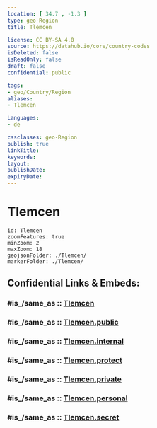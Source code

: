 ```yaml
---
location: [ 34.7 , -1.3 ] 
type: geo-Region
title: Tlemcen

license: CC BY-SA 4.0
source: https://datahub.io/core/country-codes
isDeleted: false
isReadOnly: false
draft: false
confidential: public

tags:
- geo/Country/Region
aliases:
- Tlemcen

Languages:
- de

cssclasses: geo-Region
publish: true
linkTitle: 
keywords: 
layout: 
publishDate: 
expiryDate: 
---
```


# Tlemcen

```leaflet
id: Tlemcen
zoomFeatures: true 
minZoom: 2 
maxZoom: 18
geojsonFolder: ./Tlemcen/
markerFolder: ./Tlemcen/
```


## Confidential Links & Embeds: 

### #is_/same_as :: [Tlemcen](/_Standards/Earth/Continent/Africa/Africa~North/Algeria/provinces~Algeria/Tlemcen.md) 

### #is_/same_as :: [Tlemcen.public](/_public/Earth/Continent/Africa/Africa~North/Algeria/provinces~Algeria/Tlemcen.public.md) 

### #is_/same_as :: [Tlemcen.internal](/_internal/Earth/Continent/Africa/Africa~North/Algeria/provinces~Algeria/Tlemcen.internal.md) 

### #is_/same_as :: [Tlemcen.protect](/_protect/Earth/Continent/Africa/Africa~North/Algeria/provinces~Algeria/Tlemcen.protect.md) 

### #is_/same_as :: [Tlemcen.private](/_private/Earth/Continent/Africa/Africa~North/Algeria/provinces~Algeria/Tlemcen.private.md) 

### #is_/same_as :: [Tlemcen.personal](/_personal/Earth/Continent/Africa/Africa~North/Algeria/provinces~Algeria/Tlemcen.personal.md) 

### #is_/same_as :: [Tlemcen.secret](/_secret/Earth/Continent/Africa/Africa~North/Algeria/provinces~Algeria/Tlemcen.secret.md)


